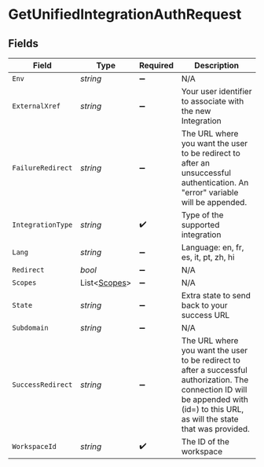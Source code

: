 # GetUnifiedIntegrationAuthRequest


## Fields

| Field                                                                                                                                                                                              | Type                                                                                                                                                                                               | Required                                                                                                                                                                                           | Description                                                                                                                                                                                        |
| -------------------------------------------------------------------------------------------------------------------------------------------------------------------------------------------------- | -------------------------------------------------------------------------------------------------------------------------------------------------------------------------------------------------- | -------------------------------------------------------------------------------------------------------------------------------------------------------------------------------------------------- | -------------------------------------------------------------------------------------------------------------------------------------------------------------------------------------------------- |
| `Env`                                                                                                                                                                                              | *string*                                                                                                                                                                                           | :heavy_minus_sign:                                                                                                                                                                                 | N/A                                                                                                                                                                                                |
| `ExternalXref`                                                                                                                                                                                     | *string*                                                                                                                                                                                           | :heavy_minus_sign:                                                                                                                                                                                 | Your user identifier to associate with the new Integration                                                                                                                                         |
| `FailureRedirect`                                                                                                                                                                                  | *string*                                                                                                                                                                                           | :heavy_minus_sign:                                                                                                                                                                                 | The URL where you want the user to be redirect to after an unsuccessful authentication. An "error" variable will be appended.                                                                      |
| `IntegrationType`                                                                                                                                                                                  | *string*                                                                                                                                                                                           | :heavy_check_mark:                                                                                                                                                                                 | Type of the supported integration                                                                                                                                                                  |
| `Lang`                                                                                                                                                                                             | *string*                                                                                                                                                                                           | :heavy_minus_sign:                                                                                                                                                                                 | Language: en, fr, es, it, pt, zh, hi                                                                                                                                                               |
| `Redirect`                                                                                                                                                                                         | *bool*                                                                                                                                                                                             | :heavy_minus_sign:                                                                                                                                                                                 | N/A                                                                                                                                                                                                |
| `Scopes`                                                                                                                                                                                           | List<[Scopes](../../Models/Requests/Scopes.md)>                                                                                                                                                    | :heavy_minus_sign:                                                                                                                                                                                 | N/A                                                                                                                                                                                                |
| `State`                                                                                                                                                                                            | *string*                                                                                                                                                                                           | :heavy_minus_sign:                                                                                                                                                                                 | Extra state to send back to your success URL                                                                                                                                                       |
| `Subdomain`                                                                                                                                                                                        | *string*                                                                                                                                                                                           | :heavy_minus_sign:                                                                                                                                                                                 | N/A                                                                                                                                                                                                |
| `SuccessRedirect`                                                                                                                                                                                  | *string*                                                                                                                                                                                           | :heavy_minus_sign:                                                                                                                                                                                 | The URL where you want the user to be redirect to after a successful authorization.  The connection ID will be appended with (id=<connectionId>) to this URL, as will the state that was provided. |
| `WorkspaceId`                                                                                                                                                                                      | *string*                                                                                                                                                                                           | :heavy_check_mark:                                                                                                                                                                                 | The ID of the workspace                                                                                                                                                                            |